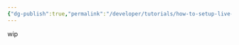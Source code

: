```yaml
---
{"dg-publish":true,"permalink":"/developer/tutorials/how-to-setup-live-syncd-obsidian-vault/","noteIcon":""}
---
```


wip